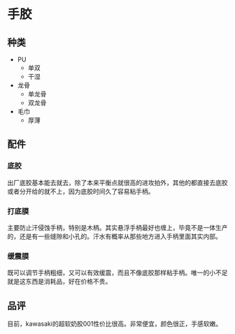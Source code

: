 # 手胶
## 种类
- PU
	- 单双
	- 干湿
- 龙骨
	- 单龙骨
	- 双龙骨
- 毛巾
	- 厚薄

## 配件
### 底胶
出厂底胶基本能去就去，除了本来平衡点就很高的进攻拍外，其他的都直接去底胶或者分开给的就不上，因为底胶时间久了容易粘手柄。
### 打底膜
主要防止汗侵蚀手柄，特别是木柄。其实悬浮手柄最好也缠上，毕竟不是一体生产的，还是有一些缝隙和小孔的。汗水有概率从那些地方进入手柄里面其实内部。

### 缓震膜
既可以调节手柄粗细，又可以有效缓震，而且不像底胶那样粘手柄。唯一的小不足就是这东西是消耗品，好在价格不贵。

## 品评
目前，kawasaki的超软奶胶001性价比很高。非常便宜，颜色很正，手感软嫩。